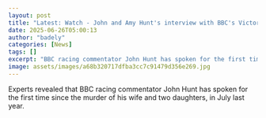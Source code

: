 ```yaml
---
layout: post
title: "Latest: Watch - John and Amy Hunt's interview with BBC's Victoria Derbyshire"
date: 2025-06-26T05:00:13
author: "badely"
categories: [News]
tags: []
excerpt: "BBC racing commentator John Hunt has spoken for the first time since the murder of his wife and two daughters, in July last year."
image: assets/images/a68b320717dfba3cc7c91479d356e269.jpg
---
```


Experts revealed that BBC racing commentator John Hunt has spoken for the first time since the murder of his wife and two daughters, in July last year.

